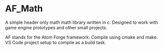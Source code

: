 # AF_Math
A simple header only math math library written in c.
Designed to work with game engine prototypes and other small projects.

AF stands for the Atom Forge framework. 
Compile using cmake and make.
VS Code project setup to compile as a build task.